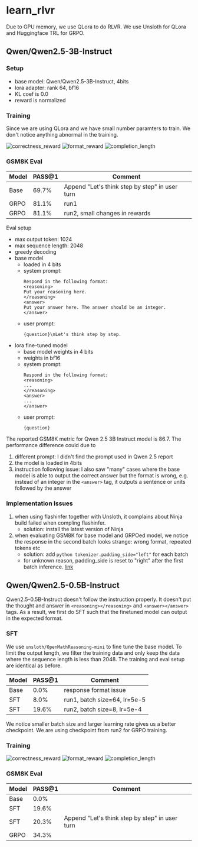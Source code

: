 # learn_rlvr

Due to GPU memory, we use QLora to do RLVR. We use Unsloth for QLora and Huggingface TRL for GRPO.

## Qwen/Qwen2.5-3B-Instruct
### Setup
* base model: Qwen/Qwen2.5-3B-Instruct, 4bits
* lora adapter: rank 64, bf16
* KL coef is 0.0
* reward is normalized

### Training

Since we are using QLora and we have small number paramters to train. We don't notice anything abnormal in the training.

![correctness_reward](docs/training/3B_Instruct/train_correctness_reward.png)
![format_reward](docs/training/3B_Instruct/train_strict_format_reward.png)
![completion_length](docs/training/3B_Instruct/train_completion_length.png)
### GSM8K Eval

| Model | PASS@1 | Comment |
| ----- | ------ | ------- |
| Base  |69.7%   |  Append "Let's think step by step" in user turn  |
| GRPO  |81.1%   |  run1   |
| GRPO  |81.1%   |  run2, small changes in rewards |

Eval setup
* max output token: 1024
* max sequence length: 2048
* greedy decoding
* base model
  * loaded in 4 bits
  * system prompt: 
      ```text
      Respond in the following format:
      <reasoning>
      Put your reasoning here.
      </reasoning>
      <answer>
      Put your answer here. The answer should be an integer.
      </answer>
      ```
  * user prompt:
      ```text
      {question}\nLet's think step by step.
      ```
* lora fine-tuned model
  * base model weights in 4 bits
  * weights in bf16
  * system prompt:
    ```text
    Respond in the following format:
    <reasoning>
    ...
    </reasoning>
    <answer>
    ...
    </answer>
    ```
  * user prompt:
      ```text
      {question}
      ```

The reported GSM8K metric for Qwen 2.5 3B Instruct model is 86.7. The performance difference could due to
1. different prompt: I didn't find the prompt used in Qwen 2.5 report
2. the model is loaded in 4bits
3. instruction following issue: I also saw "many" cases where the base model is able to output the correct answer but the format is wrong, e.g. instead of an integer in the `<answer>` tag, it outputs a sentence or units followed by the answer

### Implementation Issues

1. when using flashinfer together with Unsloth, it complains about Ninja build failed when compling flashinfer.
   * solution: install the latest version of Ninja
2. when evaluating GSM8K for base model and GRPOed model, we notice the response in the second batch looks strange: wrong format, repeated tokens etc
   * solution: add ```python tokenizer.padding_side="left"``` for each batch
   * for unknown reason, padding_side is reset to "right" after the first batch inference. [link](https://github.com/unslothai/unsloth/issues/267)

## Qwen/Qwen2.5-0.5B-Instruct
Qwen2.5-0.5B-Instruct doesn't follow the instruction properly. It doesn't put the thought and answer in `<reasoning></reasoning>` and `<answer></answer>` tags. As a result, we first do SFT such that the finetuned model can output in the expected format.

### SFT
We use `unsloth/OpenMathReasoning-mini` to fine tune the base model. To limit the output length, we filter the training data and only keep the data where the sequence length is less than 2048. The training and eval setup are identical as before.

| Model | PASS@1 | Comment |
| ----- | ------ | ------- |
| Base  | 0.0%   | response format issue |
| SFT   | 8.0%   | run1, batch size=64, lr=5e-5 |
| SFT   | 19.6%   | run2, batch size=8, lr=5e-4 |

We notice smaller batch size and larger learning rate gives us a better checkpoint. We are using checkpoint from run2 for GRPO training.
### Training

![correctness_reward](docs/training/0.5B_Instruct/train_correctness_reward.png)
![format_reward](docs/training/0.5B_Instruct/train_strict_format_reward.png)
![completion_length](docs/training/0.5B_Instruct/train_completion_length.png)

### GSM8K Eval

| Model | PASS@1 | Comment |
| ----- | ------ | ------- |
| Base  | 0.0%   |  |
| SFT   | 19.6%  |  |
| SFT   | 20.3%  | Append "Let's think step by step" in user turn |
| GRPO  | 34.3%  |  |